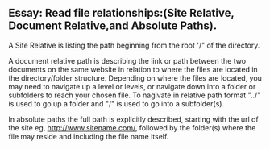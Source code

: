## Essay: Read file relationships:(Site Relative, Document Relative,and Absolute Paths).

A Site Relative is listing the path beginning from the root '/" of the directory.

A document relative path is describing the link or path between the two documents on the same website in relation to where the files are located in the directory/folder structure. Depending on where the files are located, you may need to navigate up a level or levels, or navigate down into a folder or subfolders to reach your chosen file. To nagivate in relative path format "../" is used to go up a folder and "/" is used to go into a subfolder(s).

In absolute paths the full path is explicitly described, starting with the url of the site eg, http://www.sitename.com/, followed by the folder(s) where the file may reside and including the file name itself. 



